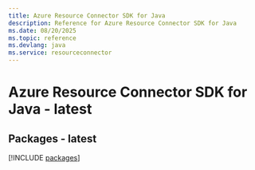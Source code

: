 ```yaml
---
title: Azure Resource Connector SDK for Java
description: Reference for Azure Resource Connector SDK for Java
ms.date: 08/20/2025
ms.topic: reference
ms.devlang: java
ms.service: resourceconnector
---
```

# Azure Resource Connector SDK for Java - latest
## Packages - latest
[!INCLUDE [packages](resource-connector-index.md)]